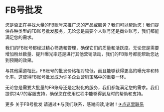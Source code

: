 # FB号批发

您是否正在寻找大量的FB账号来推广您的产品或服务？我们可以帮助您！我们提供各种类型的FB账号批发服务，无论您是需要个人账号还是商业账号，我们都能满足您的需求。

我们的FB账号都经过精心筛选和管理，确保它们的质量和活跃度。无论您是需要增加粉丝数量、提升曝光率还是进行其他营销活动，我们的FB账号都能帮助您达到预期的效果。

与其他渠道相比，FB账号的批发价格相对较低，而且能够获得更高的曝光率和转化率。这使得FB账号批发成为许多企业营销策略中的重要一环。

无论您是需要大批量的FB账号还是定制化的服务，我们都能满足您的需求。我们提供24/7的客服支持，确保您在使用过程中能够得到及时的帮助和支持。

更多 关于FB号批发 请通过✈与我们联系，感谢阅读,谢谢！[✈点这里联系](https://c.k02.cc)
